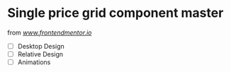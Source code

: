 # Single price grid component master

from *www.frontendmentor.io*

- [ ] Desktop Design
- [ ] Relative Design
- [ ] Animations

